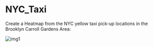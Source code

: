# NYC_Taxi

Create a Heatmap from the NYC yellow taxi pick-up locations in the Brooklyn Carroll Gardens Area:

![img1](https://user-images.githubusercontent.com/19597283/73423776-184ac800-42fb-11ea-9780-deeaed47ec80.PNG)

